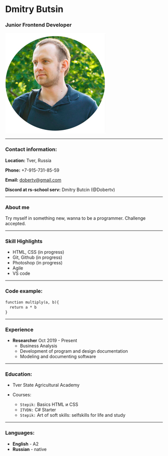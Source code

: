 # Dmitry Butsin
### Junior Frontend Developer
![avatar](/images/IMG_AVA.jpg)

---

### Contact information:
**Location:** Tver, Russia

**Phone:** +7-915-731-85-59

**Email:** dobertv@gmail.com

**Discord at rs-school serv:** Dmitry Butcin (@Dobertv)

---

### About me
Try myself in something new, wanna to be a programmer. Challenge accepted.

---

### Skill Highlights
* HTML, CSS (in progress)
* Git, Github (in progress)
* Photoshop (in progress)
* Agile
* VS code

---

### Code example:

```
function multiply(a, b){
  return a * b
}
```

---

### Experience
* **Researcher** Oct 2019 - Present
    * Business Analysis
    * Development of program and design documentation
    * Modeling and documenting software

---

### Education:
* Tver State Agricultural Academy

* Courses:
    * `Stepik:` Basics HTML и CSS
    * `ITVDN:` C# Starter
    * `Stepik:` Art of soft skills: selfskills for life and study

---

### Languages:
* **English** - A2
* **Russian** - native
